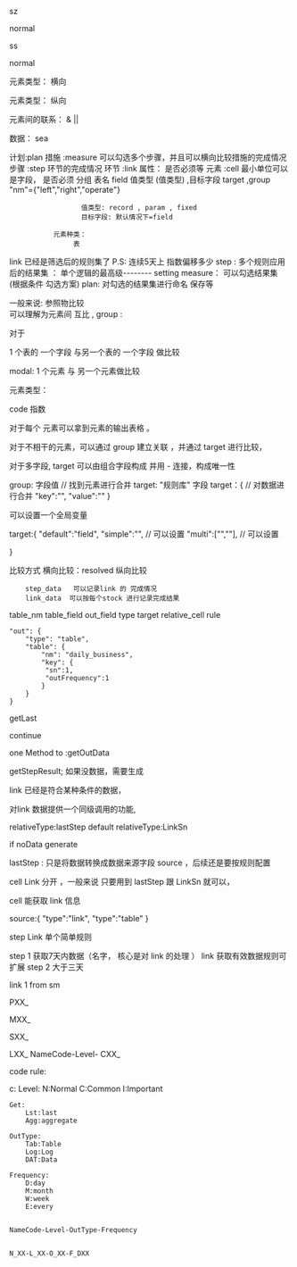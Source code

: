 sz

normal

ss

normal




元素类型：  横向

元素类型： 纵向

元素间的联系： & ||


数据： sea

计划:plan
   措施 :measure 可以勾选多个步骤，并且可以横向比较措施的完成情况
      步骤 :step  环节的完成情况
         环节 :link  属性： 是否必须等
            元素 :cell  最小单位可以是字段， 是否必须    分组
                     表名  field 值类型 (值类型) ,目标字段 target  ,group   "nm"={"left","right","operate"}     
                     
                      值类型: record , param , fixed  
                      目标字段: 默认情况下=field

               元素种类：
                    表
link 已经是筛选后的规则集了 P.S: 连续5天上
                                指数偏移多少
step : 多个规则应用后的结果集 ： 单个逻辑的最高级-------- setting 
measure： 可以勾选结果集   (根据条件 勾选方案)
plan: 对勾选的结果集进行命名 保存等



                    
一般来说: 
    参照物比较      
    可以理解为元素间 互比 ,  group :               

对于


1 个表的 一个字段 与另一个表的 一个字段 做比较

modal: 1 个元素 与 另一个元素做比较




元素类型：

code
指数


对于每个 元素可以拿到元素的输出表格 。


对于不相干的元素，可以通过 group 建立关联 ，并通过 target 进行比较，

对于多字段, target 可以由组合字段构成 并用 - 连接，构成唯一性

group: 字段值 // 找到元素进行合并
target: "规则库" 字段
target：{      // 对数据进行合并
    "key":"",
    "value":""
}

可以设置一个全局变量 

target:{
    "default":"field",
    "simple":"", // 可以设置
    "multi":["",""], // 可以设置

}



比较方式  横向比较：resolved
         纵向比较

        






        step_data   可以记录link 的 完成情况
        link_data  可以按每个stock 进行记录完成结果


<!-- crud  -->

table_nm 
table_field 
out_field 
type 
target 
relative_cell 
rule 



    "out": {
        "type": "table",
        "table": {
            "nm": "daily_business",
            "key": {
             "sn":1,
             "outFrequency":1   
            }
        }
    }



getLast

continue

one Method to :getOutData

getStepResult; 如果没数据，需要生成

link 已经是符合某种条件的数据，

对link 数据提供一个同级调用的功能, 





relativeType:lastStep  default
relativeType:LinkSn


if noData generate


lastStep : 只是将数据转换成数据来源字段 source ，后续还是要按规则配置



cell Link 分开 ，一般来说 只要用到 lastStep 跟 LinkSn 就可以， 

cell 能获取 link 信息 

source:{
    "type":"link",
    "type":"table"
}

step  Link 单个简单规则


step 1 获取7天内数据（名字， 核心是对 link 的处理 ）    link 获取有效数据规则可扩展
step 2 大于三天 




link   1
        from sm 


PXX_

MXX_

SXX_

LXX_
   NameCode-Level-
CXX_  

code rule:

c:
    Level:
        N:Normal
        C:Common
        I:Important

    Get:
        Lst:last
        Agg:aggregate

    OutType:
        Tab:Table
        Log:Log
        DAT:Data

    Frequency:
        D:day
        M:month
        W:week
        E:every 


    NameCode-Level-OutType-Frequency


    N_XX-L_XX-O_XX-F_DXX






    





